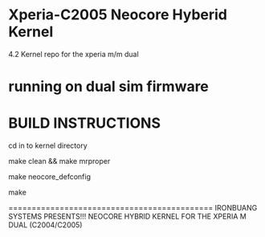 Xperia-C2005 Neocore Hyberid Kernel
============================================
4.2 Kernel repo for the xperia m/m dual

running on dual sim firmware
============================================
BUILD INSTRUCTIONS
============================================

cd in to kernel directory

make clean && make mrproper

make neocore_defconfig

make

============================================
		IRONBUANG SYSTEMS PRESENTS!!!
			NEOCORE HYBRID KERNEL 
	 FOR THE XPERIA M DUAL (C2004/C2005)

